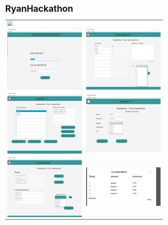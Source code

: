 # RyanHackathon

<table>
  <tr>
    <td colspan="2"><img src="src/Assets/Hackathon.gif"/></td>
  </tr>
  <tr>
    <td><img src="src/Assets/H1.png"/></td>
    <td><img src="src/Assets/H2.png"/></td>
  </tr>
  
   <tr>
    <td><img src="src/Assets/H3.png"/></td>
    <td><img src="src/Assets/H4.png"/></td>
  </tr>
  
   <tr>
    <td><img src="src/Assets/H5.png"/></td>
    <td><img src="src/Assets/H6.png"/></td>
  </tr>
</table>
